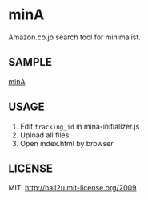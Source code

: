 minA
====

Amazon.co.jp search tool for minimalist.


SAMPLE
------

[minA](http://hail2u.github.com/minA/)


USAGE
-----

  1. Edit `tracking_id` in mina-initializer.js
  2. Upload all files
  3. Open index.html by browser


LICENSE
-------

MIT: http://hail2u.mit-license.org/2009
